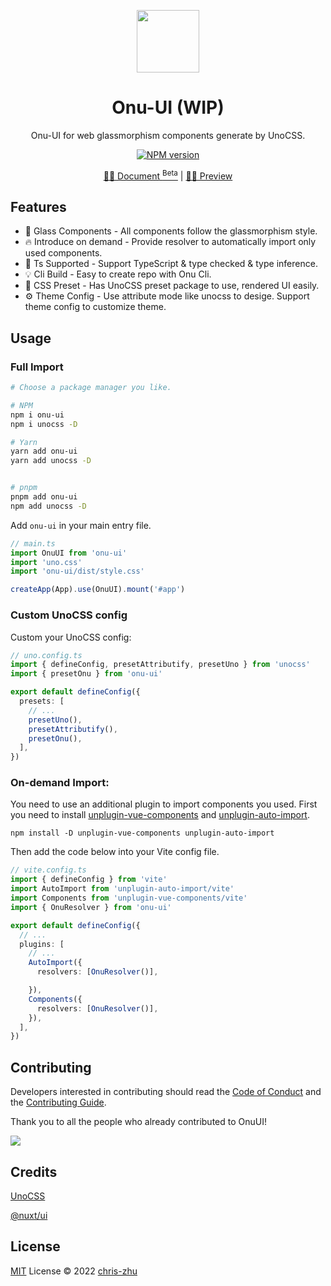 <p align="center">
<img src="./public/logo.svg" style="width:100px;" />
<h1 align="center">Onu-UI (WIP)</h1>
<p align="center">Onu-UI for web glassmorphism components generate by UnoCSS.</p>
</p>
<p align="center">
<a href="https://www.npmjs.com/package/onu-ui"><img src="https://img.shields.io/npm/v/onu-ui?color=c95f8b&amp;label=" alt="NPM version"></a></p>
<p align="center">
<a href="https://onu-ui.vercel.app/">🧑‍💻 Document <sup>Beta</sup></a> |
<a href="https://onu.zyob.top/">🤹‍♂️ Preview</a>
</p>

## Features
- 🌈 Glass Components - All components follow the glassmorphism style.
- 🔥 Introduce on demand  - Provide resolver to automatically import only used components.
- 🎉 Ts Supported - Support TypeScript & type checked & type inference.
- 💡 Cli Build - Easy to create repo with Onu Cli.
- 🍬 CSS Preset - Has UnoCSS preset package to use, rendered UI easily.
- ⚙️ Theme Config - Use attribute mode like unocss to desige. Support theme config to customize theme.

## Usage

### Full Import

```bash
# Choose a package manager you like.

# NPM
npm i onu-ui
npm i unocss -D

# Yarn
yarn add onu-ui
yarn add unocss -D


# pnpm
pnpm add onu-ui
npm add unocss -D

```
Add `onu-ui` in your main entry file.

```ts
// main.ts
import OnuUI from 'onu-ui'
import 'uno.css'
import 'onu-ui/dist/style.css'

createApp(App).use(OnuUI).mount('#app')
```

### Custom UnoCSS config

Custom your UnoCSS config:
```ts
// uno.config.ts
import { defineConfig, presetAttributify, presetUno } from 'unocss'
import { presetOnu } from 'onu-ui'

export default defineConfig({
  presets: [
    // ...
    presetUno(),
    presetAttributify(),
    presetOnu(),
  ],
})
```

### On-demand Import:

You need to use an additional plugin to import components you used. First you need to install [unplugin-vue-components](https://www.npmjs.com/package/unplugin-vue-components) and [unplugin-auto-import](https://www.npmjs.com/package/unplugin-auto-import).

```shell
npm install -D unplugin-vue-components unplugin-auto-import
```

Then add the code below into your Vite config file.

```ts
// vite.config.ts
import { defineConfig } from 'vite'
import AutoImport from 'unplugin-auto-import/vite'
import Components from 'unplugin-vue-components/vite'
import { OnuResolver } from 'onu-ui'

export default defineConfig({
  // ...
  plugins: [
    // ...
    AutoImport({
      resolvers: [OnuResolver()],

    }),
    Components({
      resolvers: [OnuResolver()],
    }),
  ],
})
```

## Contributing

Developers interested in contributing should read the [Code of Conduct](./CODE_OF_CONDUCT.md) and the [Contributing Guide](./CONTRIBUTING.md).

Thank you to all the people who already contributed to OnuUI!

<a href="https://github.com/onu-ui/onu-ui/graphs/contributors"><img src="https://contrib.rocks/image?repo=onu-ui/onu-ui" /></a>

## Credits

[UnoCSS](https://github.com/unocss/unocss)

[@nuxt/ui](https://github.com/nuxt/ui)

## License

[MIT](./LICENSE) License © 2022 [chris-zhu](https://github.com/chris-zhu)
